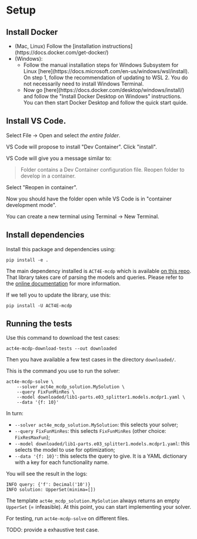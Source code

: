 # Setup

## Install Docker

<ul>
    <li> (Mac, Linux) Follow the [installation instructions](https://docs.docker.com/get-docker/) </li>
    <li>(Windows):
        <ul>
         <li>Follow the manual installation steps for Windows Subsystem for Linux [here](https://docs.microsoft.com/en-us/windows/wsl/install). On step 1, follow the recommendation of updating to WSL 2. You do not necessarily need to install Windows Terminal. </li>
            <li>Now go [here](https://docs.docker.com/desktop/windows/install/) and follow the "Install Docker Desktop on Windows" instructions. You can then start Docker Desktop and follow the quick start quide.</li>
        </ul>
    </li>
</ul>

## Install VS Code.

Select File -> Open and select *the entire folder*.

VS Code will propose to install "Dev Container". Click "install".

VS Code will give you a message similar to:

> Folder contains a Dev Container configuration file. Reopen folder to develop in a container.

Select "Reopen in container".

Now you should have the folder open while VS Code is in "container development mode".

You can create a new terminal using Terminal -> New Terminal.

## Install dependencies

Install this package and dependencies using:

    pip install -e .

The main dependency installed is `ACT4E-mcdp` which is available [on this repo](https://github.com/ACT4E/ACT4E-mcdp).
That library takes care of parsing the models and queries.
Please refer to the [online documentation](https://act4e-mcdp.readthedocs.io/en/latest/) for more information.

If we tell you to update the library, use this:

    pip install -U ACT4E-mcdp

## Running the tests

Use this command to download the test cases:

    act4e-mcdp-download-tests --out downloaded

Then you have available a few test cases in the directory `downloaded/`.

This is the command you use to run the solver:

    act4e-mcdp-solve \
        --solver act4e_mcdp_solution.MySolution \
        --query FixFunMinRes \
        --model downloaded/lib1-parts.e03_splitter1.models.mcdpr1.yaml \
        --data '{f: 10}'

In turn:

* `--solver act4e_mcdp_solution.MySolution`: this selects your solver;
* `--query FixFunMinRes`: this selects `FixFunMinRes` (other choice: `FixResMaxFun`);
* `--model downloaded/lib1-parts.e03_splitter1.models.mcdpr1.yaml`: this selects the model to use for optimization;
* `--data '{f: 10}'`: this selects the query to give. It is a YAML dictionary with a key for each functionality name.

You will see the result in the logs:

```
INFO query: {'f': Decimal('10')}
INFO solution: UpperSet(minima=[])
```

The template `act4e_mcdp_solution.MySolution` always returns an empty `UpperSet` (= infeasible).
At this point, you can start implementing your solver.

For testing, run `act4e-mcdp-solve` on different files.


TODO: provide a exhaustive test case.

